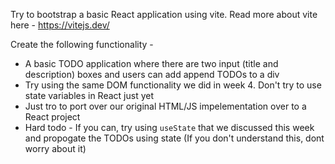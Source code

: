 Try to bootstrap a basic React application using vite. 
Read more about vite here - https://vitejs.dev/

Create the following functionality - 
 - A basic TODO application where there are two input (title and description) boxes and users can add append TODOs to a div
 - Try using the same DOM functionality we did in week 4. Don't try to use state variables in React just yet
 - Just tro to port over our original HTML/JS impelementation over to a React project
 - Hard todo - If you can, try using `useState` that we discussed this week and propogate the TODOs using state (If you don't understand this, dont worry about it) 
